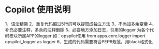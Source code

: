 # Copilot 使用说明
1、语法精简
2、重复代码超过5行的可以提取成独立方法
3、不添加多余变量
4、补充必要注释，多余的注释删除
5、必要地方添加日志，引用的logger 为各个代码模块所属APP的logger
如：opspilot使用 from apps.core.logger import opspilot_logger as logger
6、生成的代码需要符合PEP8规范，用black格式化